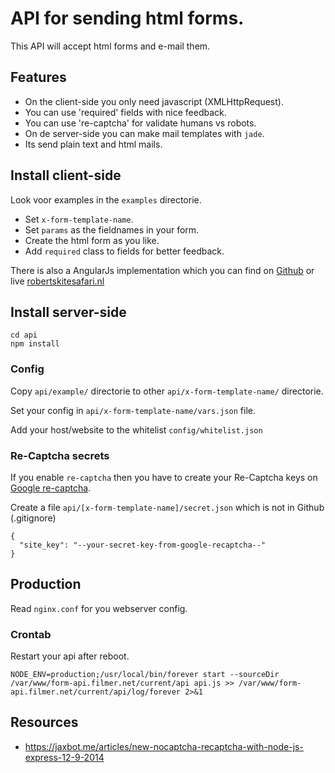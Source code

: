 # API for sending html forms.

This API will accept html forms and e-mail them.

## Features

- On the client-side you only need javascript (XMLHttpRequest).
- You can use 'required' fields with nice feedback.
- You can use 're-captcha' for validate humans vs robots.
- On de server-side you can make mail templates with `jade`.
- Its send plain text and html mails.

## Install client-side

Look voor examples in the `examples` directorie.

- Set `x-form-template-name`.
- Set `params` as the fieldnames in your form.
- Create the html form as you like.
- Add `required` class to fields for better feedback.

There is also a AngularJs implementation which you can find on 
[Github](https://github.com/andriesfilmer/robertskitesafari) or 
live [robertskitesafari.nl](http://robertkitesafari.nl)

## Install server-side

    cd api
    npm install

### Config

Copy `api/example/` directorie to other `api/x-form-template-name/` directorie.

Set your config in `api/x-form-template-name/vars.json` file.

Add your host/website to the whitelist `config/whitelist.json`

### Re-Captcha secrets

If you enable `re-captcha` then you have to create your Re-Captcha keys 
on [Google re-captcha](https://www.google.com/recaptcha/).

Create a file `api/[x-form-template-name]/secret.json` which is not in Github (.gitignore)

    {
      "site_key": "--your-secret-key-from-google-recaptcha--"
    }

## Production

Read `nginx.conf` for you webserver config.

### Crontab

Restart your api after reboot.

    NODE_ENV=production;/usr/local/bin/forever start --sourceDir /var/www/form-api.filmer.net/current/api api.js >> /var/www/form-api.filmer.net/current/api/log/forever 2>&1

## Resources

- https://jaxbot.me/articles/new-nocaptcha-recaptcha-with-node-js-express-12-9-2014
